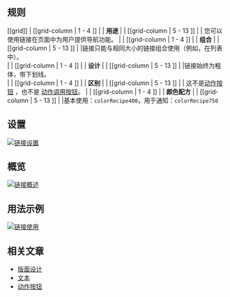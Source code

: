 ﻿## 规则

[[grid]]
| [[grid-column | 1 - 4 ]]
| | **用途**
|
| [[grid-column | 5 - 13 ]]
| | 您可以使用链接在页面中为用户提供导航功能。
|
| [[grid-column | 1 - 4 ]]
| | **组合**
|
| [[grid-column | 5 - 13 ]]
| |链接只能与相同大小的链接组合使用（例如，在列表中）。  
|
| [[grid-column | 1 - 4 ]]
| | **设计**
|
| [[grid-column | 5 - 13 ]]
| |链接始终为粗体，带下划线。  
|
| [[grid-column | 1 - 4 ]]
| | **区别**
|
| [[grid-column | 5 - 13 ]]
| | 这不是[动作按钮](/pattern/ActionButton?core-components-enabled=true&styleguide-components-enabled=true) ，也不是 [动作调用按钮](/pattern/button/?core-components-enabled=true)。
|
| [[grid-column | 1 - 4 ]]
| | **颜色配方**
|
| [[grid-column | 5 - 13 ]]
| |基本使用：`colorRecipe400`，用于通知：`colorRecipe750`

## 设置

[![链接设置](/api/static/documentation/components/link/link_setup.png)](/api/static/documentation/components/link/link_setup.png)

## 概览

[![链接概述](/api/static/documentation/components/link/link_overview.png)](/api/static/documentation/components/link/link_overview.png)



## 用法示例

[![链接使用](/api/static/documentation/components/link/link_usage.png)](/api/static/documentation/components/link/link_usage.png)

## 相关文章

- [版面设计](/doc/docs/documentation/40-appearance/typography?styleguide-components-enabled=true&appearance-enabled=true)
- [文本](/pattern/text.html?core-components-enabled=true&styleguide-components-enabled=true)
- [动作按钮](/pattern/ActionButton?core-components-enabled=true&styleguide-components-enabled=true)

